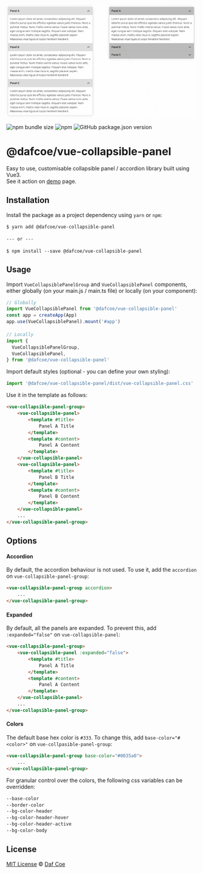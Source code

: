 [![@dafcoe/vue-collapsible-panel sample](https://github.com/dafcoe/vue-collapsible-panel/blob/main/src/assets/images/sample.gif?raw=true)](https://dafcoe.github.io/vue-collapsible-panel)

![npm bundle size](https://img.shields.io/bundlephobia/minzip/@dafcoe/vue-collapsible-panel?style=flat-square)
![npm](https://img.shields.io/npm/dt/@dafcoe/vue-collapsible-panel?style=flat-square)
![GitHub package.json version](https://img.shields.io/github/package-json/v/dafcoe/vue-collapsible-panel?style=flat-square)

# @dafcoe/vue-collapsible-panel
Easy to use, customisable collapsible panel / accordion library built using Vue3.
<br>
See it action on [demo](https://dafcoe.github.io/vue-collapsible-panel) page.

## Installation
Install the package as a project dependency using `yarn` or `npm`:
```
$ yarn add @dafcoe/vue-collapsible-panel

--- or ---

$ npm install --save @dafcoe/vue-collapsible-panel
```

## Usage
Import `VueCollapsiblePanelGroup` and `VueCollapsiblePanel` components, either globally (on your main.js / main.ts file) or locally (on your component):
```js
// Globally
import VueCollapsiblePanel from '@dafcoe/vue-collapsible-panel'
const app = createApp(App)
app.use(VueCollapsiblePanel).mount('#app')

// Locally
import {
  VueCollapsiblePanelGroup,
  VueCollapsiblePanel,
} from '@dafcoe/vue-collapsible-panel'
```

Import default styles (optional - you can define your own styling):
```js
import '@dafcoe/vue-collapsible-panel/dist/vue-collapsible-panel.css'
```

Use it in the template as follows:
```html
<vue-collapsible-panel-group>
    <vue-collapsible-panel>
        <template #title>
            Panel A Title
        </template>
        <template #content>
            Panel A Content
        </template>
    </vue-collapsible-panel>
    <vue-collapsible-panel>
        <template #title>
            Panel B Title
        </template>
        <template #content>
            Panel B Content
        </template>
    </vue-collapsible-panel>
    ...
</vue-collapsible-panel-group>
```

## Options
#### Accordion
By default, the accordion behaviour is not used. To use it, add the `accordion` on `vue-collapsible-panel-group`:
```html
<vue-collapsible-panel-group accordion>
    ...
</vue-collapsible-panel-group>
```

#### Expanded
By default, all the panels are expanded. To prevent this, add `:expanded="false"` on `vue-collapsible-panel`:
```html
<vue-collapsible-panel-group>
    <vue-collapsible-panel :expanded="false">
        <template #title>
            Panel A Title
        </template>
        <template #content>
            Panel A Content
        </template>
    </vue-collapsible-panel>
    ...
</vue-collapsible-panel-group>
```

#### Colors
The default base hex color is `#333`. To change this, add `base-color="#<color>"` on `vue-collpasible-panel-group`:
```html
<vue-collapsible-panel-group base-color="#0035a0">
    ...
</vue-collapsible-panel-group>
```
For granular control over the colors, the following css variables can be overridden:
````css
--base-color
--border-color
--bg-color-header
--bg-color-header-hover
--bg-color-header-active
--bg-color-body
````

## License
[MIT License](https://opensource.org/licenses/MIT) © [Daf Coe](mailto:dafcoe@gmail.com)
